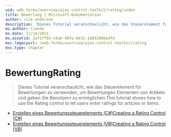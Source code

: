 ```yaml
---
uid: web-forms/overview/ajax-control-toolkit/rating/index
title: Bewertung | Microsoft-Dokumentation
author: rick-anderson
description: 'Dieses Tutorial veranschaulicht, wie das Steuerelement für Bewertungen zu verwenden, um Bewertungen Elementen von Artikeln und geben Sie Benutzern zu ermöglichen.'
ms.author: riande
ms.date: 11/14/2011
ms.assetid: 2af1ffb5-c6a6-40fa-b431-1e03190dedfd
msc.legacyurl: /web-forms/overview/ajax-control-toolkit/rating
msc.type: chapter
---
```

<a name="rating"></a><span data-ttu-id="97ae6-103">Bewertung</span><span class="sxs-lookup"><span data-stu-id="97ae6-103">Rating</span></span>
====================
> <span data-ttu-id="97ae6-104">Dieses Tutorial veranschaulicht, wie das Steuerelement für Bewertungen zu verwenden, um Bewertungen Elementen von Artikeln und geben Sie Benutzern zu ermöglichen.</span><span class="sxs-lookup"><span data-stu-id="97ae6-104">This tutorial shows how to use the Rating control to let users enter ratings for articles or items.</span></span>


- [<span data-ttu-id="97ae6-105">Erstellen eines Bewertungssteuerelements (C#)</span><span class="sxs-lookup"><span data-stu-id="97ae6-105">Creating a Rating Control (C#)</span></span>](creating-a-rating-control-cs.md)
- [<span data-ttu-id="97ae6-106">Erstellen eines Bewertungssteuerelements (VB)</span><span class="sxs-lookup"><span data-stu-id="97ae6-106">Creating a Rating Control (VB)</span></span>](creating-a-rating-control-vb.md)
